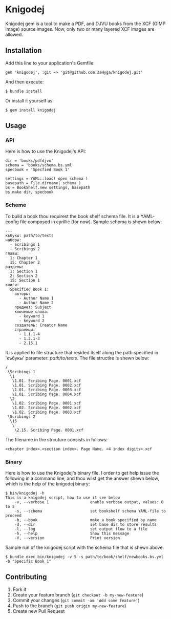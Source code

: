 # Knigodej

Knigodej gem is a tool to make a PDF, and DJVU books from the XCF (GIMP image) source images.
Now, only two or many layered XCF images are allowed.

## Installation

Add this line to your application's Gemfile:

    gem 'knigodej', :git => 'git@github.com:3aHyga/knigodej.git'

And then execute:

    $ bundle install

Or install it yourself as:

    $ gem install knigodej

## Usage

### API

Here is how to use the Knigodej's API:

    dir = 'books/pdfdjvu'
    schema = 'books/schema.bs.yml'
    specbook = 'Specfied Book 1'
    
    settings = YAML::load( open schema )
    basepath = File.dirname( schema )
    bs = BookShelf.new settings, basepath
    bs.make dir, specbook

### Scheme

To build a book thou requirest the book shelf schema file. It is a YAML-config file composed in cyrillic (for now). Sample schema is shewn below:

    ---
    къбукы: path/to/texts
    наборы:
      - Scribings 1
      - Scribings 2
    главы:
      1: Chapter 1
      15: Chapter 2
    разделы:
      1: Section 1
      2: Section 2
      15: Section 1
    книги:
      Specified Book 1:
        авторы:
          - Author Name 1
          - Author Name 2
        предмет: Subject
        ключевые слова:
          - keyword 1
          - keyword 2
        создатель: Creator Name
        страницы:
          - 1.1.1-4
          - 1.2.1-3
          - 2.15.1

It is applied to file structure that resided itself along the path specified in 'къбукы' parameter: _path/to/texts_. The file structire is shewn below:

    /
     \Scribings 1
      \1
       \1.01. Scribing Page. 0001.xcf
       \1.01. Scribing Page. 0002.xcf
       \1.01. Scribing Page. 0003.xcf
       \1.01. Scribing Page. 0004.xcf
      \2
       \1.02. Scribing Page. 0001.xcf
       \1.02. Scribing Page. 0002.xcf
       \1.02. Scribing Page. 0003.xcf
     \Scribings 2
      \15
       \
        \2.15. Scribing Page. 0001.xcf

The filename in the strcuture consists in follows:

    <chapter index>.<section index>. Page Name. <4 index digits>.xcf

### Binary

Here is how to use the Knigodej's binary file. I order to get help issue the following in a command line, and thou wilst get the answer shewn below, which is the help of the knigodej binary:

    $ bin/knigodej -h
    This is a knigodej script, how to use it see below
        -v, --verbose 1                  enable verbose output, values: 0 to 5
        -s, --schema                     set bookshelf schema YAML-file to proceed
        -b, --book                       make a book specified by name
        -d, --dir                        set base dir to store results
        -l, --log                        set output flow to a file
        -h, --help                       Show this message
        -V, --version                    Print version

Sample run of the knigodej script with the schema file that is shewn above:

    $ bundle exec bin/knigodej -v 5 -s path/to/book/shelf/newbooks.bs.yml -b "Specific Book 1"

## Contributing

1. Fork it
2. Create your feature branch (`git checkout -b my-new-feature`)
3. Commit your changes (`git commit -am 'Add some feature'`)
4. Push to the branch (`git push origin my-new-feature`)
5. Create new Pull Request


